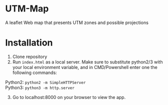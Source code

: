 # UTM-Map
A leaflet Web map that presents UTM zones and possible projections

# Installation

1) Clone repository
2) Run `index.html` as a local server. Make sure to substitute python2/3 with your local environment variable, and in CMD/Powershell enter one the following commands:
  
Python2: `python2 -m SimpleHTTPServer`          
Python3: `python3 -m http.server`   
  
3) Go to localhost:8000 on your browser to view the app.
